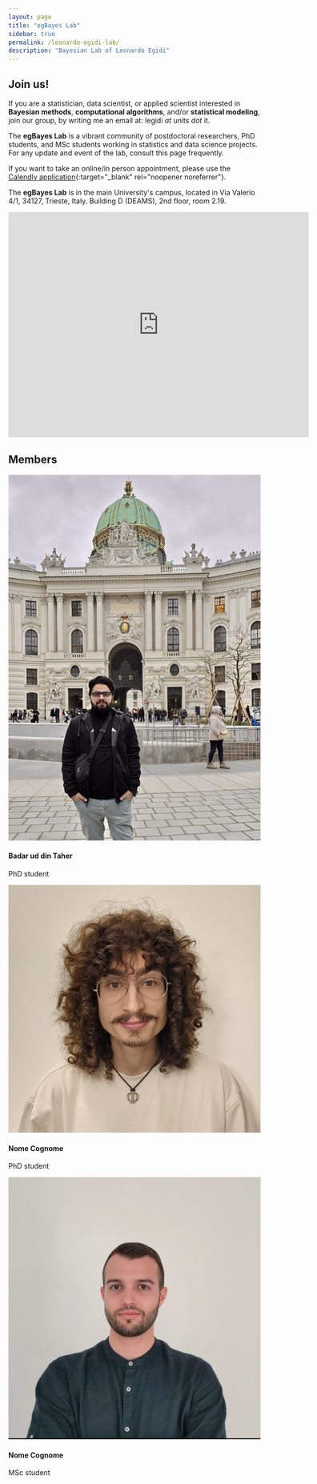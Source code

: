 ```yaml
---
layout: page
title: "egBayes Lab"
sidebar: true
permalink: /leonardo-egidi-lab/
description: "Bayesian Lab of Leonardo Egidi"
---
```


## Join us!

If you are a statistician, data scientist, or applied scientist interested in **Bayesian methods**,
 **computational algorithms**, and/or **statistical modeling**, join our group, by writing me an email at: legidi *at* units *dot* it.

The **egBayes Lab** is a vibrant community of postdoctoral researchers, PhD students, and MSc students working in statistics and data science projects.
For any update and event of the lab, consult this page frequently.

If you want to take an online/in person appointment, please use the [Calendly application](https://calendly.com/leonegidi){:target="_blank" rel="noopener noreferrer"}.

The **egBayes Lab** is in the main University's campus, located in Via Valerio 4/1, 34127, Trieste, Italy. Building D (DEAMS), 2nd floor, room 2.19.

<iframe src="https://www.google.com/maps/embed?pb=!1m18!1m12!1m3!1d2788.573618482325!2d13.791335076498134!3d45.6593837203943!2m3!1f0!2f0!3f0!3m2!1i1024!2i768!4f13.1!3m3!1m2!1s0x477b6b3d55a56c43%3A0x3a3fd398bbffe06!2sEdificio%20D%2C%20Via%20Alfonso%20Valerio%2C%204%2F1%2C%2034127%20Trieste%20TS!5e0!3m2!1sit!2sit!4v1729680305904!5m2!1sit!2sit" width="600" height="450" style="border:0;" allowfullscreen="" loading="lazy" referrerpolicy="no-referrer-when-downgrade"></iframe>


## Members

<div class="lab-list">
  <div class="lab-member">
    <img src="tahir.jpg" alt="Foto Studente 1">
    <div class="lab-info">
      <h4>Badar ud din Taher</h4>
      <p>PhD student</p>
    </div>
  </div>

  <div class="lab-member">
    <img src="zennaro.jpg" alt="Foto Studente 2">
    <div class="lab-info">
      <h4>Nome Cognome</h4>
      <p>PhD student</p>
    </div>
  </div>

  <div class="lab-member">
    <img src="fantuzzi.jpg" alt="Foto Studente 3">
    <div class="lab-info">
      <h4>Nome Cognome</h4>
      <p>MSc student</p>
    </div>
  </div>
</div>
